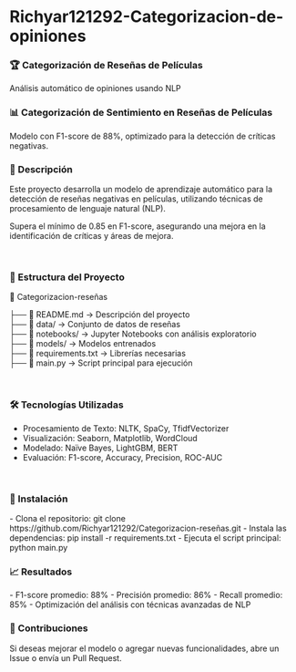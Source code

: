 # Richyar121292-Categorizacion-de-opiniones

<h3>🏆 Categorización de Reseñas de Películas</h3>
Análisis automático de opiniones usando NLP

<br>

<h3> 📊 Categorización de Sentimiento en Reseñas de Películas </h3>Modelo con F1-score de 88%, optimizado para la detección de críticas negativas.

<br>

<h3> 📝 Descripción </h3>Este proyecto desarrolla un modelo de aprendizaje automático para la detección de reseñas negativas en películas, utilizando técnicas de procesamiento de lenguaje natural (NLP).  

Supera el mínimo de 0.85 en F1-score, asegurando una mejora en la identificación de críticas y áreas de mejora.

<br>

<h3> 📂 Estructura del Proyecto </h3>
📁 Categorizacion-reseñas  

├── 📄 README.md → Descripción del proyecto  
├── 📁 data/ → Conjunto de datos de reseñas  
├── 📁 notebooks/ → Jupyter Notebooks con análisis exploratorio  
├── 📁 models/ → Modelos entrenados  
├── 📄 requirements.txt → Librerías necesarias  
├── 📄 main.py → Script principal para ejecución  

<br>

<h3> 🛠️ Tecnologías Utilizadas </h3>

- Procesamiento de Texto: NLTK, SpaCy, TfidfVectorizer  
- Visualización: Seaborn, Matplotlib, WordCloud  
- Modelado: Naïve Bayes, LightGBM, BERT  
- Evaluación: F1-score, Accuracy, Precision, ROC-AUC  

<br>

<h3> 🚀 Instalación </h3>
- Clona el repositorio:
git clone https://github.com/Richyar121292/Categorizacion-reseñas.git
- Instala las dependencias:
pip install -r requirements.txt
- Ejecuta el script principal:
python main.py


<br>

<h3> 📈 Resultados </h3>
- F1-score promedio: 88%
- Precisión promedio: 86%
- Recall promedio: 85%
- Optimización del análisis con técnicas avanzadas de NLP

<br>

<h3> 📌 Contribuciones </h3>
Si deseas mejorar el modelo o agregar nuevas funcionalidades, abre un Issue o envía un Pull Request.